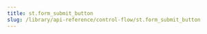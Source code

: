 ```yaml
---
title: st.form_submit_button
slug: /library/api-reference/control-flow/st.form_submit_button
---
```


<Autofunction function="streamlit.form_submit_button" />
